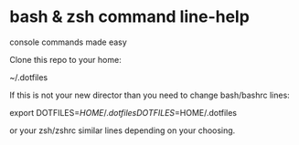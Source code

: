 bash & zsh command line-help
=================

console commands made easy

Clone this repo to your home:

~/.dotfiles

If this is not your new director than you need to change bash/bashrc lines:

export DOTFILES=$HOME/.dotfiles
DOTFILES=$HOME/.dotfiles

or your zsh/zshrc similar lines depending on your choosing.